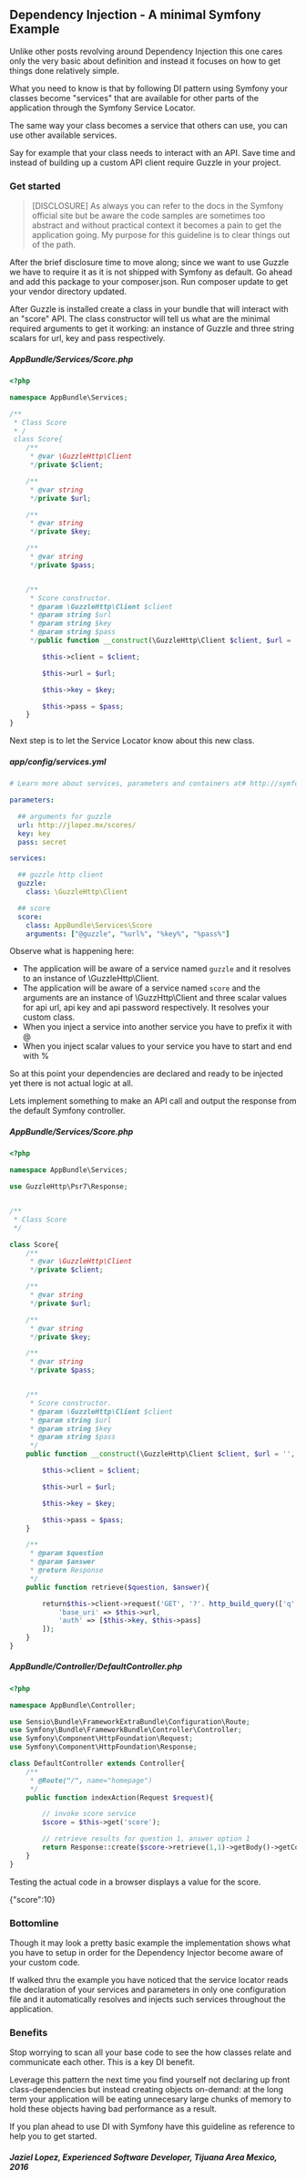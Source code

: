 Dependency Injection - A minimal Symfony Example
---

Unlike other posts revolving around Dependency Injection this one cares only the very basic about definition and instead it focuses on how to get things done relatively simple.

What you need to know is that by following DI pattern using Symfony your classes become "services" that are available for other parts of the application through the Symfony Service Locator.

The same way your class becomes a service that others can use, you can use other available services.

Say for example that your class needs to interact with an API. Save time and instead of building up a custom API client require Guzzle in your project.


### Get started


>[DISCLOSURE] As always you can refer to the docs in the Symfony official site but be aware the code samples are sometimes too abstract and without practical context it becomes a pain to get the application going. My purpose for this guideline is to clear things out of the path.

After the brief disclosure time to move along; since we want to use Guzzle we have to require it as it is not shipped with Symfony as default. Go ahead and add this package to your composer.json. Run composer update to get your vendor directory updated.

After Guzzle is installed create a class in your bundle that will interact with an "score" API. The class constructor will tell us what are the minimal required arguments to get it working: an instance of Guzzle and three string scalars for url, key and pass respectively.

##### AppBundle/Services/Score.php

```php
<?php 

namespace AppBundle\Services;

/**
 * Class Score
 * /
 class Score{
    /**
     * @var \GuzzleHttp\Client
     */private $client;

    /**
     * @var string
     */private $url;

    /**
     * @var string
     */private $key;

    /**
     * @var string
     */private $pass;


    /**
     * Score constructor.
     * @param \GuzzleHttp\Client $client
     * @param string $url
     * @param string $key
     * @param string $pass
     */public function __construct(\GuzzleHttp\Client $client, $url = '', $key = '', $pass = ''){

        $this->client = $client;

        $this->url = $url;

        $this->key = $key;

        $this->pass = $pass;
    }
}
````

Next step is to let the Service Locator know about this new class.

##### app/config/services.yml

```yml
# Learn more about services, parameters and containers at# http://symfony.com/doc/current/book/service_container.html

parameters:

  ## arguments for guzzle
  url: http://jlopez.mx/scores/
  key: key
  pass: secret

services:

  ## guzzle http client
  guzzle:
    class: \GuzzleHttp\Client

  ## score
  score:
    class: AppBundle\Services\Score
    arguments: ["@guzzle", "%url%", "%key%", "%pass%"]
```

Observe what is happening here:

- The application will be aware of a service named `guzzle` and it resolves to an instance of \GuzzleHttp\Client.
- The application will be aware of a service named `score` and the arguments are an instance of \GuzzHttp\Client and three scalar values for api url, api key and api password respectively. It resolves your custom class.
- When you inject a service into another service you have to prefix it with @
- When you inject scalar values to your service you have to start and end with %

So at this point your dependencies are declared and ready to be injected yet there is not actual logic at all.

Lets implement something to make an API call and output the response from the default Symfony controller.

##### AppBundle/Services/Score.php
```php
<?php

namespace AppBundle\Services;

use GuzzleHttp\Psr7\Response;


/**
 * Class Score
 */

class Score{
    /**
     * @var \GuzzleHttp\Client
     */private $client;

    /**
     * @var string
     */private $url;

    /**
     * @var string
     */private $key;

    /**
     * @var string
     */private $pass;


    /**
     * Score constructor.
     * @param \GuzzleHttp\Client $client
     * @param string $url
     * @param string $key
     * @param string $pass
     */
    public function __construct(\GuzzleHttp\Client $client, $url = '', $key = '', $pass = ''){

        $this->client = $client;

        $this->url = $url;

        $this->key = $key;

        $this->pass = $pass;
    }

    /**
     * @param $question
     * @param $answer
     * @return Response
     */
    public function retrieve($question, $answer){

        return$this->client->request('GET', '?'. http_build_query(['q' => $question, 'a' => $answer]), [
            'base_uri' => $this->url,
            'auth' => [$this->key, $this->pass]
        ]);
    }
}
```


##### AppBundle/Controller/DefaultController.php

```php
<?php 

namespace AppBundle\Controller;

use Sensio\Bundle\FrameworkExtraBundle\Configuration\Route;
use Symfony\Bundle\FrameworkBundle\Controller\Controller;
use Symfony\Component\HttpFoundation\Request;
use Symfony\Component\HttpFoundation\Response;

class DefaultController extends Controller{
    /**
     * @Route("/", name="homepage")
     */
    public function indexAction(Request $request){

        // invoke score service
        $score = $this->get('score');

        // retrieve results for question 1, answer option 1
        return Response::create($score->retrieve(1,1)->getBody()->getContents());
    }
}
```

Testing the actual code in a browser displays a value for the score.

{"score":10}

### Bottomline

Though it may look a pretty basic example the implementation shows what you have to setup in order for the Dependency Injector become aware of your custom code.

If walked thru the example you have noticed that the service locator reads the declaration of your services and parameters in only one configuration file and it automatically resolves and injects such services throughout the application.

### Benefits

Stop worrying to scan all your base code to see the how classes relate and communicate each other. This is a key DI benefit.

Leverage this pattern the next time you find yourself not declaring up front class-dependencies but instead creating objects on-demand: at the long term your application will be eating unnecesary large chunks of memory to hold these objects having bad performance as a result.

If you plan ahead to use DI with Symfony have this guideline as reference to help you to get started.



##### Jaziel Lopez, Experienced Software Developer, Tijuana Area Mexico, 2016

